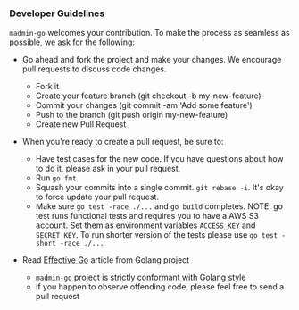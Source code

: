 <!--
 MinIO Inc [madmin-go]
 Copyright (c) 2014-2025 MinIO.
 All rights reserved. No warranty, explicit or implicit, provided.
-->

###  Developer Guidelines

``madmin-go`` welcomes your contribution. To make the process as seamless as possible, we ask for the following:

* Go ahead and fork the project and make your changes. We encourage pull requests to discuss code changes.
    - Fork it
    - Create your feature branch (git checkout -b my-new-feature)
    - Commit your changes (git commit -am 'Add some feature')
    - Push to the branch (git push origin my-new-feature)
    - Create new Pull Request

* When you're ready to create a pull request, be sure to:
    - Have test cases for the new code. If you have questions about how to do it, please ask in your pull request.
    - Run `go fmt`
    - Squash your commits into a single commit. `git rebase -i`. It's okay to force update your pull request.
    - Make sure `go test -race ./...` and `go build` completes.
      NOTE: go test runs functional tests and requires you to have a AWS S3 account. Set them as environment variables
      ``ACCESS_KEY`` and ``SECRET_KEY``. To run shorter version of the tests please use ``go test -short -race ./...``

* Read [Effective Go](https://github.com/golang/go/wiki/CodeReviewComments) article from Golang project
    - `madmin-go` project is strictly conformant with Golang style
    - if you happen to observe offending code, please feel free to send a pull request
